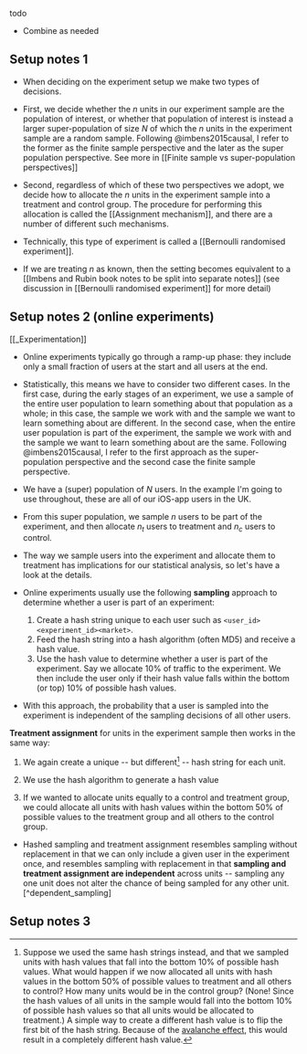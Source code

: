 todo
- Combine as needed

## Setup notes 1

- When deciding on the experiment setup we make two types of decisions.

- First, we decide whether the $n$ units in our experiment sample are the population of interest, or whether that population of interest is instead a larger super-population of size $N$ of which the $n$ units in the experiment sample are a random sample. Following @imbens2015causal, I refer to the former as the finite sample perspective and the later as the super population perspective. See more in [[Finite sample vs super-population perspectives]]

- Second, regardless of which of these two perspectives we adopt, we decide how to allocate the $n$ units in the experiment sample into a treatment and control group. The procedure for performing this allocation is called the [[Assignment mechanism]], and there are a number of different such mechanisms.

- Technically, this type of experiment is called a [[Bernoulli randomised experiment]].

- If we are treating $n$ as known, then the setting becomes equivalent to a [[Imbens and Rubin book notes to be split into separate notes]] (see discussion in [[Bernoulli randomised experiment]] for more detail)


## Setup notes 2 (online experiments)

[[_Experimentation]]

- Online experiments typically go through a ramp-up phase: they include only a small fraction of users at the start and all users at the end.  

- Statistically, this means we have to consider two different cases. In the first case, during the early stages of an experiment, we use a sample of the entire user population to learn something about that population as a whole; in this case, the sample we work with and the sample we want to learn something about are different. In the second case, when the entire user population is part of the experiment, the sample we work with and the sample we want to learn something about are the same. Following @imbens2015causal, I refer to the first approach as the super-population perspective and the second case the finite sample perspective.

- We have a (super) population of $N$ users. In the example I'm going to use throughout, these are all of our iOS-app users in the UK.

- From this super population, we sample $n$ users to be part of the experiment, and then allocate $n_t$ users to treatment and $n_c$ users to control.

- The way we sample users into the experiment and allocate them to treatment has implications for our statistical analysis, so let's have a look at the details.

- Online experiments usually use the following **sampling** approach to determine whether a user is part of an experiment:

	1. Create a hash string unique to each user such as `<user_id><experiment_id><market>`.  
	2. Feed the hash string into a hash algorithm (often MD5) and receive a hash value.
	3. Use the hash value to determine whether a user is part of the experiment. Say we allocate 10% of traffic to the experiment. We then include the user only if their hash value falls within the bottom (or top) 10% of possible hash values.

- With this approach, the probability that a user is sampled into the experiment is independent of the sampling decisions of all other users.


**Treatment assignment** for units in the experiment sample then works in the same way:

1. We again create a unique -- but different[^different_hash] -- hash string for each unit.

2. We use the hash algorithm to generate a hash value

3. If we wanted to allocate units equally to a control and treatment group, we could allocate all units with hash values within the bottom 50% of possible values to the treatment group and all others to the control group.

- Hashed sampling and treatment assignment resembles sampling without replacement in that we can only include a given user in the experiment once, and resembles sampling with replacement in that **sampling and treatment assignment are independent** across units -- sampling any one unit does not alter the chance of being sampled for any other unit.[^dependent_sampling]

[^different_hash]: Suppose we used the same hash strings instead, and that we sampled units with hash values that fall into the bottom 10% of possible hash values. What would happen if we now allocated all units with hash values in the bottom 50% of possible values to treatment and all others to control? How many units would be in the control group? (None! Since the hash values of all units in the sample would fall into the bottom 10% of possible hash values so that all units would be allocated to treatment.) A simple way to create a different hash value is to flip the first bit of the hash string. Because of the [avalanche effect](https://en.wikipedia.org/wiki/Avalanche_effect), this would result in a completely different hash value.


## Setup notes 3







  
